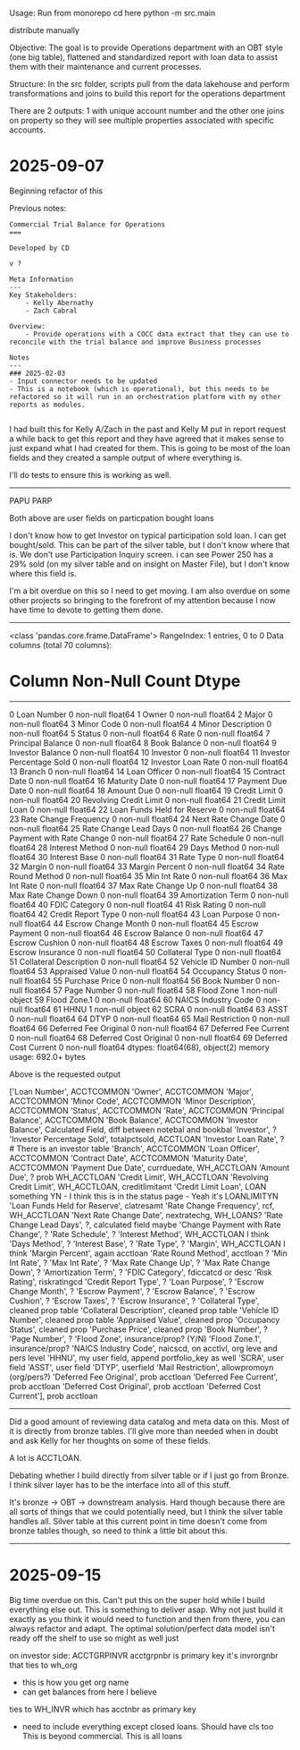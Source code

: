Usage:
Run from monorepo
cd here
python -m src.main

distribute manually

Objective:
The goal is to provide Operations department with an OBT style (one big table), flattened and standardized report with loan data to assist them with their maintenance and current processes.

Structure:
In the src folder, scripts pull from the data lakehouse and perform transformations and joins to build this report for the operations department

There are 2 outputs: 1 with unique account number and the other one joins on property so they will see multiple properties associated with specific accounts.

# 2025-09-07

Beginning refactor of this

Previous notes:
```
Commercial Trial Balance for Operations
===

Developed by CD

v ? 

Meta Information
---
Key Stakeholders: 
    - Kelly Abernathy
    - Zach Cabral

Overview:
    - Provide operations with a COCC data extract that they can use to reconcile with the trial balance and improve Business processes

Notes
---
### 2025-02-03
- Input connector needs to be updated
- This is a notebook (which is operational), but this needs to be refactored so it will run in an orchestration platform with my other reports as modules. 


```

I had built this for Kelly A/Zach in the past and Kelly M put in report request a while back to get this report and they have agreed that it makes sense to just expand what I had created for them. This is going to be most of the loan fields and they created a sample output of where everything is.

I'll do tests to ensure this is working as well. 

---

PAPU
PARP

Both above are user fields on particpation bought loans

I don't know how to get Investor on typical participation sold loan. I can get bought/sold. This can be part of the silver table, but I don't know where that is. We don't use Participation Inquiry screen. i can see Power 250 has a 29% sold (on my silver table and on insight on Master File), but I don't know where this field is.

I'm a bit overdue on this so I need to get moving. I am also overdue on some other projects so bringing to the forefront of my attention because I now have time to devote to getting them done.



---

<class 'pandas.core.frame.DataFrame'>
RangeIndex: 1 entries, 0 to 0
Data columns (total 70 columns):
 #   Column                           Non-Null Count  Dtype  
---  ------                           --------------  -----  
 0   Loan Number                      0 non-null      float64
 1   Owner                            0 non-null      float64
 2   Major                            0 non-null      float64
 3   Minor Code                       0 non-null      float64
 4   Minor Description                0 non-null      float64
 5   Status                           0 non-null      float64
 6   Rate                             0 non-null      float64
 7   Principal Balance                0 non-null      float64
 8   Book Balance                     0 non-null      float64
 9   Investor Balance                 0 non-null      float64
 10  Investor                         0 non-null      float64
 11  Investor Percentage Sold         0 non-null      float64
 12  Investor Loan Rate               0 non-null      float64
 13  Branch                           0 non-null      float64
 14  Loan Officer                     0 non-null      float64
 15  Contract Date                    0 non-null      float64
 16  Maturity Date                    0 non-null      float64
 17  Payment Due Date                 0 non-null      float64
 18  Amount Due                       0 non-null      float64
 19  Credit Limit                     0 non-null      float64
 20  Revolving Credit Limit           0 non-null      float64
 21  Credit Limit Loan                0 non-null      float64
 22  Loan Funds Held for Reserve      0 non-null      float64
 23  Rate Change Frequency            0 non-null      float64
 24  Next Rate Change Date            0 non-null      float64
 25  Rate Change Lead Days            0 non-null      float64
 26  Change Payment with Rate Change  0 non-null      float64
 27  Rate Schedule                    0 non-null      float64
 28  Interest Method                  0 non-null      float64
 29  Days Method                      0 non-null      float64
 30  Interest Base                    0 non-null      float64
 31  Rate Type                        0 non-null      float64
 32  Margin                           0 non-null      float64
 33  Margin Percent                   0 non-null      float64
 34  Rate Round Method                0 non-null      float64
 35  Min Int Rate                     0 non-null      float64
 36  Max Int Rate                     0 non-null      float64
 37  Max Rate Change Up               0 non-null      float64
 38  Max Rate Change Down             0 non-null      float64
 39  Amortization Term                0 non-null      float64
 40  FDIC Category                    0 non-null      float64
 41  Risk Rating                      0 non-null      float64
 42  Credit Report Type               0 non-null      float64
 43  Loan Purpose                     0 non-null      float64
 44  Escrow Change Month              0 non-null      float64
 45  Escrow Payment                   0 non-null      float64
 46  Escrow Balance                   0 non-null      float64
 47  Escrow Cushion                   0 non-null      float64
 48  Escrow Taxes                     0 non-null      float64
 49  Escrow Insurance                 0 non-null      float64
 50  Collateral Type                  0 non-null      float64
 51  Collateral Description           0 non-null      float64
 52  Vehicle ID Number                0 non-null      float64
 53  Appraised Value                  0 non-null      float64
 54  Occupancy Status                 0 non-null      float64
 55  Purchase Price                   0 non-null      float64
 56  Book Number                      0 non-null      float64
 57  Page Number                      0 non-null      float64
 58  Flood Zone                       1 non-null      object 
 59  Flood Zone.1                     0 non-null      float64
 60  NAICS Industry Code              0 non-null      float64
 61  HHNU                             1 non-null      object 
 62  SCRA                             0 non-null      float64
 63  ASST                             0 non-null      float64
 64  DTYP                             0 non-null      float64
 65  Mail Restriction                 0 non-null      float64
 66  Deferred Fee Original            0 non-null      float64
 67  Deferred Fee Current             0 non-null      float64
 68  Deferred Cost Original           0 non-null      float64
 69  Deferred Cost Current            0 non-null      float64
dtypes: float64(68), object(2)
memory usage: 692.0+ bytes

Above is the requested output


['Loan Number', ACCTCOMMON
 'Owner', ACCTCOMMON
 'Major', ACCTCOMMON
 'Minor Code', ACCTCOMMON
 'Minor Description', ACCTCOMMON
 'Status', ACCTCOMMON
 'Rate', ACCTCOMMON
 'Principal Balance', ACCTCOMMON
 'Book Balance', ACCTCOMMON
 'Investor Balance', Calculated Field, diff between notebal and bookbal
 'Investor', ?
 'Investor Percentage Sold', totalpctsold, ACCTLOAN
 'Investor Loan Rate', ? # There is an investor table
 'Branch', ACCTCOMMON
 'Loan Officer', ACCTCOMMON
 'Contract Date', ACCTCOMMON
 'Maturity Date', ACCTCOMMON
 'Payment Due Date', currduedate, WH_ACCTLOAN
 'Amount Due', ? prob WH_ACCTLOAN
 'Credit Limit', WH_ACCTLOAN
 'Revolving Credit Limit', WH_ACCTLOAN, creditlimitamt
 'Credit Limit Loan', LOAN something YN - I think this is in the status page
    - Yeah it's LOANLIMITYN
 'Loan Funds Held for Reserve', clatresamt
 'Rate Change Frequency', rcf, WH_ACCTLOAN
 'Next Rate Change Date', nextratechg, WH_LOANS?
 'Rate Change Lead Days', ?, calculated field maybe
 'Change Payment with Rate Change', ?
 'Rate Schedule', ?
 'Interest Method', WH_ACCTLOAN I think
 'Days Method', ?
 'Interest Base', ?
 'Rate Type', ?
 'Margin', WH_ACCTLOAN I think
 'Margin Percent', again acctloan
 'Rate Round Method', acctloan ?
 'Min Int Rate', ?
 'Max Int Rate', ?
 'Max Rate Change Up', ?
 'Max Rate Change Down', ?
 'Amortization Term', ?
 'FDIC Category', fdiccatcd or desc
 'Risk Rating', riskratingcd
 'Credit Report Type', ?
 'Loan Purpose', ?
 'Escrow Change Month', ?
 'Escrow Payment', ?
 'Escrow Balance', ?
 'Escrow Cushion', ?
 'Escrow Taxes', ?
 'Escrow Insurance', ?
 'Collateral Type', cleaned prop table
 'Collateral Description', cleaned prop table
 'Vehicle ID Number', cleaned prop table
 'Appraised Value', cleaned prop
 'Occupancy Status', cleaned prop
 'Purchase Price', cleaned prop
 'Book Number', ?
 'Page Number', ?
 'Flood Zone', insurance/prop? (Y/N)
 'Flood Zone.1', insurance/prop?
 'NAICS Industry Code', naicscd, on acctlvl, org leve and pers level
 'HHNU', my user field, append portfolio_key as well
 'SCRA', user field
 'ASST', user field
 'DTYP', userfield 
 'Mail Restriction', allowpromoyn (org/pers?)
 'Deferred Fee Original', prob acctloan
 'Deferred Fee Current', prob acctloan
 'Deferred Cost Original', prob acctloan
 'Deferred Cost Current'], prob acctloan

----

Did a good amount of reviewing data catalog and meta data on this. Most of it is directly from bronze tables. I'll give more than needed when in doubt and ask Kelly for her thoughts on some of these fields.

A lot is ACCTLOAN.

Debating whether I build directly from silver table or if I just go from Bronze. I think silver layer has to be the interface into all of this stuff.

It's bronze -> OBT -> downstream analysis. Hard though because there are all sorts of things that we could potentially need, but I think the silver table handles all. Silver table at this current point in time doesn't come from bronze tables though, so need to think a little bit about this.


---
# 2025-09-15

Big time overdue on this. Can't put this on the super hold while I build everything else out. This is something to deliver asap. Why not just build it exactly as you think it would need to function and then from there, you can always refactor and adapt. The optimal solution/perfect data model isn't ready off the shelf to use so might as well just 


on investor side:
ACCTGRPINVR
acctgrpnbr is primary key
it's invrorgnbr that ties to wh_org
- this is how you get org name
- can get balances from here I believe

ties to WH_INVR which has acctnbr as primary key

- need to include everything except closed loans. Should have cls too
This is beyond commercial. This is all loans 
